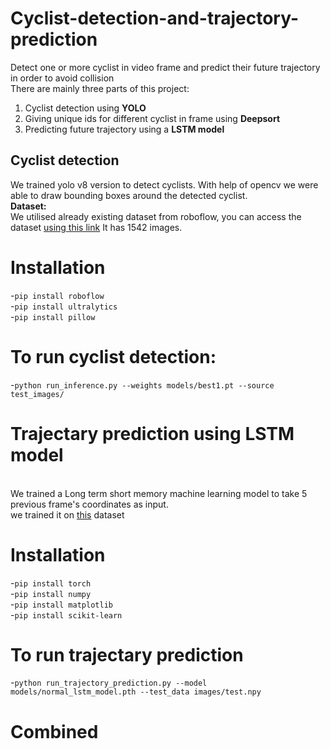 # Cyclist-detection-and-trajectory-prediction
Detect one or more cyclist in video frame and predict their future trajectory in order to avoid collision
<br>There are mainly three parts of this project:
1. Cyclist detection using **YOLO**
2. Giving unique ids for different cyclist in frame using **Deepsort**
3. Predicting future trajectory using a **LSTM model**
## Cyclist detection
We trained yolo v8 version to detect cyclists. With help of opencv we were able to draw bounding boxes around the detected cyclist.
<br>**Dataset:**
<br>We utilised already existing dataset from roboflow, you can access the dataset  [using this link]( https://universe.roboflow.com/cycler-vi9vn/cyclists-lt9pl/browse?queryText=&pageSize=50&startingIndex=0&browseQuery=true) It has 1542 images.
# Installation
-`pip install roboflow`<br>
-`pip install ultralytics` <br>
-`pip install pillow`<br>
# To run cyclist detection:
-`python run_inference.py --weights models/best1.pt --source test_images/`
# Trajectary prediction using LSTM model
<br>We trained a Long term short memory machine learning model to take 5 previous frame's coordinates as input.<br>
we trained it on [this](https://www.kaggle.com/datasets/zcyan2/onsitevru-trajectory-prediction-dataset?select=train_data_y.npy) dataset<br>
# Installation
-`pip install torch  `<br>
-`pip install numpy` <br>
-`pip install matplotlib `<br>
-`pip install scikit-learn` <br>
# To run trajectary prediction
-`python run_trajectory_prediction.py --model models/normal_lstm_model.pth --test_data images/test.npy`<br>
# Combined 






